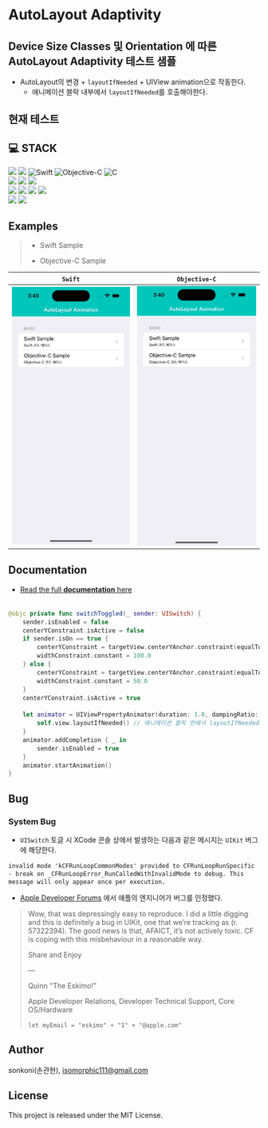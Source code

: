 # AutoLayout Adaptivity 

## Device Size Classes 및 Orientation 에 따른 AutoLayout Adaptivity **테스트** 샘플
- AutoLayout의 변경 + `layoutIfNeeded` + UIView animation으로 작동한다.
    - 애니메이션 블락 내부에서 `layoutIfNeeded`를 호출해야한다. 
    
## 현재 테스트
## 💻 STACK

![](https://img.shields.io/badge/Javascript-F7DF1E?style=flat-square&logo=JavaScript&logoColor=black)
![](https://img.shields.io/badge/Swift-FA7343?style=flat-square&logo=Swift&logoColor=white)
![Swift](https://img.shields.io/badge/swift-F54A2A?style=for-the-badge&logo=swift&logoColor=white)
![Objective-C](https://img.shields.io/badge/OBJECTIVE--C-%233A95E3.svg?style=for-the-badge&logo=apple&logoColor=white)
![C](https://img.shields.io/badge/c-%2300599C.svg?style=for-the-badge&logo=c&logoColor=white)
<br>
![](https://img.shields.io/badge/HTML5-E34F26?style=flat-square&logo=HTML5&logoColor=white)
![](https://img.shields.io/badge/CSS3-1572B6?style=flat-square&logo=CSS3&logoColor=white)
![](https://img.shields.io/badge/PostCSS-DD3A0A?style=flat-square&logo=PostCSS&logoColor=white)
<br>
![](https://img.shields.io/badge/React-61DAFB?style=flat-square&logo=React&logoColor=black)
![](https://img.shields.io/badge/Redux-764ABC?style=flat-square&logo=Redux&logoColor=white)
![](https://img.shields.io/badge/ReduxSaga-999999?style=flat-square&logo=Redux-Saga&logoColor=white)
![](https://img.shields.io/badge/GraphQL-E10098?style=flat-square&logo=GraphQL&logoColor=white)
<br>
![](https://img.shields.io/badge/Netlify-00C7B7?style=flat-square&logo=Netlify&logoColor=white)
![](https://img.shields.io/badge/MSAzure-0078D4?style=flat-square&logo=MicrosoftAzure&logoColor=white)

## Examples
> - Swift Sample
>
> - Objective-C Sample

`Swift`|```Objective-C```
---|---
<img src="./screenshot/Simulator_Screen_Recording_iPhone_14_Pro_2023_05_10_at_15.40.16.800px.gif" width="250">|<img src="./screenshot/Simulator_Screen_Recording_iPhone_14_Pro_2023_05_10_at_15.40.27.mp4.gif" width="250">


## Documentation

- [Read the full **documentation** here](http://wiki.mulgrim.net/page/Api:UIKit/UIView/-_layoutIfNeeded)

```swift

@objc private func switchToggled(_ sender: UISwitch) {
    sender.isEnabled = false
    centerYConstraint.isActive = false
    if sender.isOn == true {
        centerYConstraint = targetView.centerYAnchor.constraint(equalTo: view.centerYAnchor)
        widthConstraint.constant = 100.0
    } else {
        centerYConstraint = targetView.centerYAnchor.constraint(equalTo: view.safeAreaLayoutGuide.bottomAnchor, constant: -50.0)
        widthConstraint.constant = 50.0
    }
    centerYConstraint.isActive = true
        
    let animator = UIViewPropertyAnimator(duration: 1.0, dampingRatio: 0.4) {
        self.view.layoutIfNeeded() // 애니메이션 블락 안에서 layoutIfNeeded 메서드를 호출해야한다. 
    }
    animator.addCompletion { _ in
        sender.isEnabled = true
    }
    animator.startAnimation()
}

```

## Bug
### System Bug
- `UISwitch` 토글 시 XCode 콘솔 상에서 발생하는 다음과 같은 메시지는 `UIKit` 버그에 해당한다.
```
invalid mode 'kCFRunLoopCommonModes' provided to CFRunLoopRunSpecific - break on _CFRunLoopError_RunCalledWithInvalidMode to debug. This message will only appear once per execution.
```
- [Apple Developer Forums](https://developer.apple.com/forums/thread/132035?answerId=416935022#416935022) 에서 애플의 엔지니어가 버그를 인정했다.
> Wow, that was depressingly easy to reproduce. I did a little digging and this is definitely a bug in UIKit, one that we’re tracking as (r. 57322394). The good news is that, AFAICT, it’s not actively toxic. CF is coping with this misbehaviour in a reasonable way.
>
> Share and Enjoy
>
>   —
>
> Quinn "The Eskimo!"
>
> Apple Developer Relations, Developer Technical Support, Core OS/Hardware
>  ```
>  let myEmail = "eskimo" + "1" + "@apple.com"
>  ```


## Author

sonkoni(손관현), isomorphic111@gmail.com 

## License

This project is released under the MIT License.
